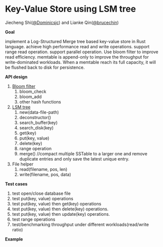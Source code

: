 # Key-Value Store using LSM tree

Jiecheng Shi([@Dominicsjc](https://github.com/Dominicsjc)) and Lianke Qin([@brucechin](https://github.com/brucechin))

**Goal**

implement a Log-Structured Merge tree based key-value store in Rust language. achieve high performance read and write operations. support range read operation. support parallel operation. Use bloom filter to improve read efficiency. memtable is append-only to improve the throughput for write-dominated workloads. When a memtable reach its full capacity, it will be flushed back to disk for persistence.

**API design**

1. [Bloom filter](https://en.wikipedia.org/wiki/Bloom_filter)
    1. bloom_check
    2. bloom_add
    3. other hash functions
2. [LSM tree](https://en.wikipedia.org/wiki/Log-structured_merge-tree)
    1. new(data-file-path)
    2. deconstructor()
    3. search_buffer(key)
    4. search_disk(key)
    5. get(key)
    6. put(key, value)
    7. delete(key)
    8. range operation
    9. merge() //compact multiple SSTable to a larger one and remove duplicate entries and only save the latest unique entry.
3. File helper
    1. read(filename, pos, len)
    2. write(filename, pos, data)



**Test cases**

1. test open/close database file
2. test put(key, value) operations
3. test put(key, value) then get(key) operations
4. test put(key, value) then delete(key) operations.
5. test put(key, value) then update(key) operations.
6. test range operations
7. test/benchmarking throughput under different workloads(read/write ratio)


**Example**



